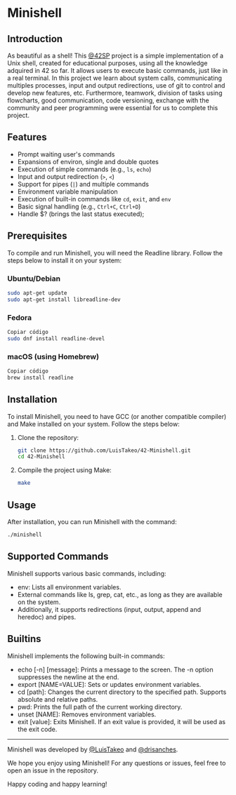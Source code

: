 # Minishell


## Introduction

As beautiful as a shell! This [@42SP](https://github.com/42sp) project is a simple implementation of a Unix shell, created for educational purposes, using all the knowledge adquired in 42 so far. It allows users to execute basic commands, just like in a real terminal. In this project we learn about system calls, communicating multiples processes, input and output redirections, use of git to control and develop new features, etc. Furthermore, teamwork, division of tasks using flowcharts, good communication, code versioning, exchange with the community and peer programming were essential for us to complete this project.

## Features

- Prompt waiting user's commands
- Expansions of environ, single and double quotes
- Execution of simple commands (e.g., `ls`, `echo`)
- Input and output redirection (`>`, `<`)
- Support for pipes (`|`) and multiple commands
- Environment variable manipulation
- Execution of built-in commands like `cd`, `exit`, and `env`
- Basic signal handling (e.g., `Ctrl+C`, `Ctrl+D`)
- Handle $? (brings the last status executed);

## Prerequisites

To compile and run Minishell, you will need the Readline library. Follow the steps below to install it on your system:

### Ubuntu/Debian

```bash
sudo apt-get update
sudo apt-get install libreadline-dev
```

### Fedora
```bash
Copiar código
sudo dnf install readline-devel
```

### macOS (using Homebrew)
```bash
Copiar código
brew install readline
```

## Installation 

To install Minishell, you need to have GCC (or another compatible compiler) and Make installed on your system. Follow the steps below:

1. Clone the repository:

    ```bash
    git clone https://github.com/LuisTakeo/42-Minishell.git
    cd 42-Minishell
    ```

2. Compile the project using Make:

    ```bash
    make
    ```

## Usage

After installation, you can run Minishell with the command:

```bash
./minishell
```

## Supported Commands

Minishell supports various basic commands, including:

- env: Lists all environment variables.
- External commands like ls, grep, cat, etc., as long as they are available on the system.
- Additionally, it supports redirections (input, output, append and heredoc) and pipes.

## Builtins

Minishell implements the following built-in commands:

- echo [-n] [message]: Prints a message to the screen. The -n option suppresses the newline at the end.
- export [NAME=VALUE]: Sets or updates environment variables.
- cd [path]: Changes the current directory to the specified path. Supports absolute and relative paths.
- pwd: Prints the full path of the current working directory.
- unset [NAME]: Removes environment variables.
- exit [value]: Exits Minishell. If an exit value is provided, it will be used as the exit code.

---
Minishell was developed by [@LuisTakeo](https://github.com/LuisTakeo) and [@drisanches](https://github.com/drisanches).

We hope you enjoy using Minishell! For any questions or issues, feel free to open an issue in the repository.

Happy coding and happy learning!
